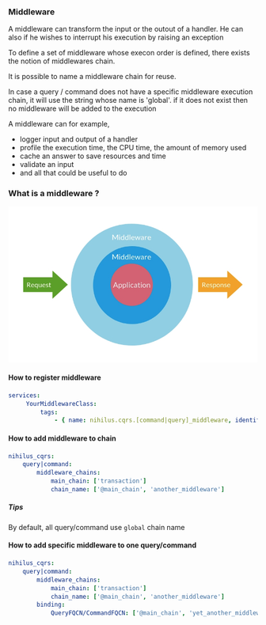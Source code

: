 ### Middleware

A middleware can transform the input or the outout of a handler. He can also if he wishes to interrupt his execution by raising an exception

To define a set of middleware whose execon order is defined, there exists the notion of middlewares chain.

It is possible to name a middleware chain for reuse.

In case a query / command does not have a specific middleware execution chain, it will use the string whose name is 'global'. if it does not exist then no middleware will be added to the execution

A middleware can for example,
- logger input and output of a handler
- profile the execution time, the CPU time, the amount of memory used
- cache an answer to save resources and time
- validate an input
- and all that could be useful to do

### What is a middleware ?

![middleware](images/middleware.png)

#### How to register middleware

```yaml
services:
     YourMiddlewareClass:
         tags:
             - { name: nihilus.cqrs.[command|query]_middleware, identifier: short_name }
```

#### How to add middleware to chain

```yaml
nihilus_cqrs:
    query|command:
        middleware_chains:
            main_chain: ['transaction']
            chain_name: ['@main_chain', 'another_middleware']
```

##### Tips

By default, all query/command use `global` chain name

#### How to add specific middleware to one query/command

```yaml
nihilus_cqrs:
    query|command:
        middleware_chains:
            main_chain: ['transaction']
            chain_name: ['@main_chain', 'another_middleware']
        binding:
            QueryFQCN/CommandFQCN: ['@main_chain', 'yet_another_middleware']
```